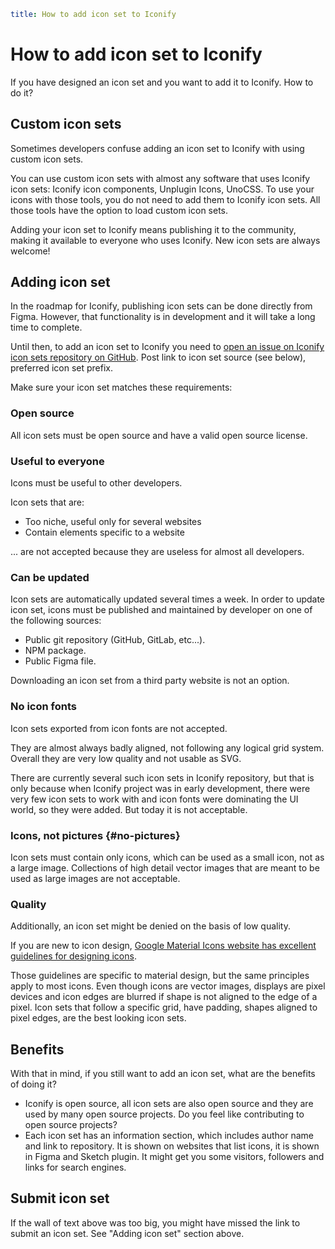 ```yaml
title: How to add icon set to Iconify
```

# How to add icon set to Iconify

If you have designed an icon set and you want to add it to Iconify. How to do it?

## Custom icon sets

Sometimes developers confuse adding an icon set to Iconify with using custom icon sets.

You can use custom icon sets with almost any software that uses Iconify icon sets: Iconify icon components, Unplugin Icons, UnoCSS. To use your icons with those tools, you do not need to add them to Iconify icon sets. All those tools have the option to load custom icon sets.

Adding your icon set to Iconify means publishing it to the community, making it available to everyone who uses Iconify. New icon sets are always welcome!

## Adding icon set

In the roadmap for Iconify, publishing icon sets can be done directly from Figma. However, that functionality is in development and it will take a long time to complete.

Until then, to add an icon set to Iconify you need to [open an issue on Iconify icon sets repository on GitHub](https://github.com/iconify/icon-sets). Post link to icon set source (see below), preferred icon set prefix.

Make sure your icon set matches these requirements:

### Open source

All icon sets must be open source and have a valid open source license.

### Useful to everyone

Icons must be useful to other developers.

Icon sets that are:

- Too niche, useful only for several websites
- Contain elements specific to a website

... are not accepted because they are useless for almost all developers.

### Can be updated

Icon sets are automatically updated several times a week. In order to update icon set, icons must be published and maintained by developer on one of the following sources:

- Public git repository (GitHub, GitLab, etc...).
- NPM package.
- Public Figma file.

Downloading an icon set from a third party website is not an option.

### No icon fonts

Icon sets exported from icon fonts are not accepted.

They are almost always badly aligned, not following any logical grid system. Overall they are very low quality and not usable as SVG.

There are currently several such icon sets in Iconify repository, but that is only because when Iconify project was in early development, there were very few icon sets to work with and icon fonts were dominating the UI world, so they were added. But today it is not acceptable.

### Icons, not pictures {#no-pictures}

Icon sets must contain only icons, which can be used as a small icon, not as a large image. Collections of high detail vector images that are meant to be used as large images are not acceptable.

### Quality

Additionally, an icon set might be denied on the basis of low quality.

If you are new to icon design, [Google Material Icons website has excellent guidelines for designing icons](https://material.io/design/iconography/system-icons.html#grid-and-keyline-shapes).

Those guidelines are specific to material design, but the same principles apply to most icons. Even though icons are vector images, displays are pixel devices and icon edges are blurred if shape is not aligned to the edge of a pixel. Icon sets that follow a specific grid, have padding, shapes aligned to pixel edges, are the best looking icon sets.

## Benefits

With that in mind, if you still want to add an icon set, what are the benefits of doing it?

- Iconify is open source, all icon sets are also open source and they are used by many open source projects. Do you feel like contributing to open source projects?
- Each icon set has an information section, which includes author name and link to repository. It is shown on websites that list icons, it is shown in Figma and Sketch plugin. It might get you some visitors, followers and links for search engines.

## Submit icon set

If the wall of text above was too big, you might have missed the link to submit an icon set. See "Adding icon set" section above.
